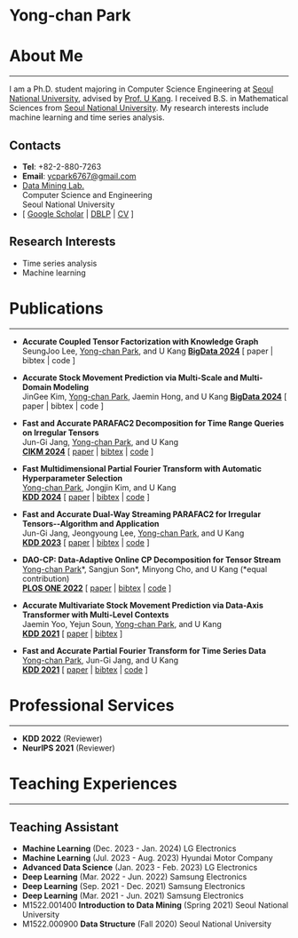 # Yong-chan Park

# About Me
----------
I am a Ph.D. student majoring in Computer Science Engineering at [Seoul National University](https://www.snu.ac.kr/), 
advised by [Prof. U Kang](https://datalab.snu.ac.kr/~ukang/). 
I received B.S. in Mathematical Sciences from [Seoul National University](https://www.snu.ac.kr/).
My research interests include machine learning and time series analysis. 

## Contacts
- **Tel**: +82-2-880-7263
- **Email**: ycpark6767@gmail.com
- [Data Mining Lab.](https://datalab.snu.ac.kr/)    
Computer Science and Engineering     
Seoul National University
- [ [Google Scholar](https://scholar.google.com/citations?user=UAaauqQAAAAJ) 
| [DBLP](https://dblp.uni-trier.de/pid/274/1605.html) 
| [CV](https://yongchanpark.github.io/resources/cv/cv.pdf) ]

## Research Interests
- Time series analysis
- Machine learning


# Publications
--------------
- **Accurate Coupled Tensor Factorization with Knowledge Graph**   
SeungJoo Lee, <u>Yong-chan Park</u>, and U Kang
[**BigData 2024**](https://www3.cs.stonybrook.edu/~ieeebigdata2024/) 
[ paper
| bibtex
| code ]

- **Accurate Stock Movement Prediction via Multi-Scale and Multi-Domain Modeling**   
JinGee Kim, <u>Yong-chan Park</u>, Jaemin Hong, and U Kang
[**BigData 2024**](https://www3.cs.stonybrook.edu/~ieeebigdata2024/) 
[ paper
| bibtex
| code ]

- **Fast and Accurate PARAFAC2 Decomposition for Time Range Queries on Irregular Tensors**   
Jun-Gi Jang, <u>Yong-chan Park</u>, and U Kang   
[**CIKM 2024**](https://cikm2024.org/) 
[ [paper](https://dl.acm.org/doi/10.1145/3627673.3679735) 
| [bibtex](https://github.com/snudatalab/Repeat) 
| [code](https://github.com/snudatalab/Repeat) ]

- **Fast Multidimensional Partial Fourier Transform with Automatic Hyperparameter Selection**   
<u>Yong-chan Park</u>, Jongjin Kim, and U Kang   
[**KDD 2024**](https://www.kdd.org/kdd2024/) 
[ [paper](https://yongchanpark.github.io/resources/2024/KDD/ParkKK24.pdf) 
| [bibtex](https://yongchanpark.github.io/resources/2024/KDD/ParkKK24.bib) 
| [code](https://github.com/snudatalab/Auto-MPFT) ]

- **Fast and Accurate Dual-Way Streaming PARAFAC2 for Irregular Tensors--Algorithm and Application**   
Jun-Gi Jang, Jeongyoung Lee, <u>Yong-chan Park</u>, and U Kang   
[**KDD 2023**](https://www.kdd.org/kdd2023/) 
[ [paper](https://datalab.snu.ac.kr/~ukang/papers/dashKDD23.pdf) 
| [bibtex](https://github.com/snudatalab/Dash) 
| [code](https://github.com/snudatalab/Dash) ]

- **DAO-CP: Data-Adaptive Online CP Decomposition for Tensor Stream**   
<u>Yong-chan Park</u>\*, Sangjun Son\*, Minyong Cho, and U Kang (\*equal contribution)  
[**PLOS ONE 2022**](https://journals.plos.org/plosone/) 
[ [paper](https://yongchanpark.github.io/resources/2022/PLOSONE/SPC22.pdf) 
| [bibtex](https://yongchanpark.github.io/resources/2022/PLOSONE/SPC22.bib) 
| [code](https://github.com/snudatalab/DAO-CP) ]

- **Accurate Multivariate Stock Movement Prediction via Data-Axis Transformer with Multi-Level Contexts**   
Jaemin Yoo, Yejun Soun, <u>Yong-chan Park</u>, and U Kang   
[**KDD 2021**](https://www.kdd.org/kdd2021/) 
[ [paper](https://yongchanpark.github.io/resources/2021/KDD/YooSPK21.pdf) 
| [bibtex](https://yongchanpark.github.io/resources/2021/KDD/YooSPK21.bib) ]

- **Fast and Accurate Partial Fourier Transform for Time Series Data**   
<u>Yong-chan Park</u>, Jun-Gi Jang, and U Kang   
[**KDD 2021**](https://www.kdd.org/kdd2021/) 
[ [paper](https://yongchanpark.github.io/resources/2021/KDD/ParkJK21.pdf) 
| [bibtex](https://yongchanpark.github.io/resources/2021/KDD/ParkJK21.bib) 
| [code](https://github.com/snudatalab/PFT) ]


# Professional Services 
-----------------------
- **KDD 2022** (Reviewer)
- **NeurIPS 2021** (Reviewer)


# Teaching Experiences
----------------------
## Teaching Assistant
- **Machine Learning** (Dec. 2023 - Jan. 2024) LG Electronics
- **Machine Learning** (Jul. 2023 - Aug. 2023) Hyundai Motor Company 
- **Advanced Data Science** (Jan. 2023 - Feb. 2023) LG Electronics
- **Deep Learning** (Mar. 2022 - Jun. 2022) Samsung Electronics
- **Deep Learning** (Sep. 2021 - Dec. 2021) Samsung Electronics
- **Deep Learning** (Mar. 2021 - Jun. 2021) Samsung Electronics
- M1522.001400 **Introduction to Data Mining** (Spring 2021) Seoul National University
- M1522.000900 **Data Structure** (Fall 2020) Seoul National University

